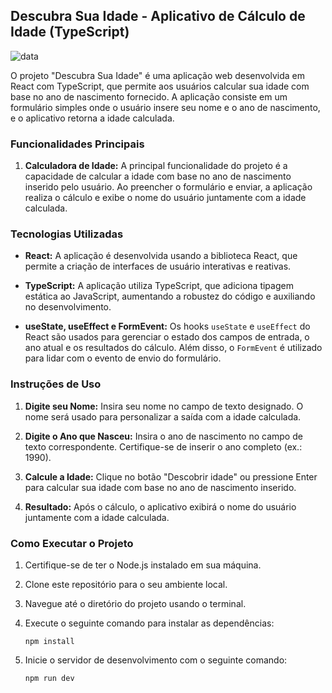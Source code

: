 ## Descubra Sua Idade - Aplicativo de Cálculo de Idade (TypeScript)
![data](https://github.com/Edmilsonhdr/React_TypeScript/assets/92001139/2c1dcc02-0896-45cc-90cb-3b10ceee11cc)

O projeto "Descubra Sua Idade" é uma aplicação web desenvolvida em React com TypeScript, que permite aos usuários calcular sua idade com base no ano de nascimento fornecido. A aplicação consiste em um formulário simples onde o usuário insere seu nome e o ano de nascimento, e o aplicativo retorna a idade calculada.

### Funcionalidades Principais

1. **Calculadora de Idade:** A principal funcionalidade do projeto é a capacidade de calcular a idade com base no ano de nascimento inserido pelo usuário. Ao preencher o formulário e enviar, a aplicação realiza o cálculo e exibe o nome do usuário juntamente com a idade calculada.

### Tecnologias Utilizadas

- **React:** A aplicação é desenvolvida usando a biblioteca React, que permite a criação de interfaces de usuário interativas e reativas.

- **TypeScript:** A aplicação utiliza TypeScript, que adiciona tipagem estática ao JavaScript, aumentando a robustez do código e auxiliando no desenvolvimento.

- **useState, useEffect e FormEvent:** Os hooks `useState` e `useEffect` do React são usados para gerenciar o estado dos campos de entrada, o ano atual e os resultados do cálculo. Além disso, o `FormEvent` é utilizado para lidar com o evento de envio do formulário.

### Instruções de Uso

1. **Digite seu Nome:** Insira seu nome no campo de texto designado. O nome será usado para personalizar a saída com a idade calculada.

2. **Digite o Ano que Nasceu:** Insira o ano de nascimento no campo de texto correspondente. Certifique-se de inserir o ano completo (ex.: 1990).

3. **Calcule a Idade:** Clique no botão "Descobrir idade" ou pressione Enter para calcular sua idade com base no ano de nascimento inserido.

4. **Resultado:** Após o cálculo, o aplicativo exibirá o nome do usuário juntamente com a idade calculada.

### Como Executar o Projeto

1. Certifique-se de ter o Node.js instalado em sua máquina.

2. Clone este repositório para o seu ambiente local.

3. Navegue até o diretório do projeto usando o terminal.

4. Execute o seguinte comando para instalar as dependências:
   ```
   npm install
   ```

5. Inicie o servidor de desenvolvimento com o seguinte comando:
   ```
   npm run dev
   ```



